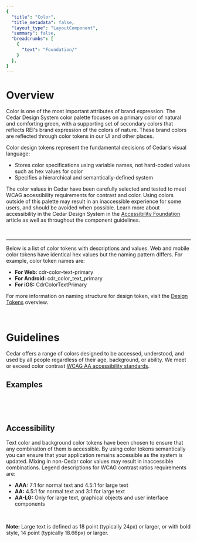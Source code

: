 ```yaml
---
{
  "title": "Color",
  "title_metadata": false,
  "layout_type": "LayoutComponent",
  "summary": false,
  "breadcrumbs": [
    {
      "text": "Foundation/"
    }
  ],
}
---
```

<cdr-doc-table-of-contents-shell>

# Overview

Color is one of the most important attributes of brand expression. The Cedar Design System color palette focuses on a primary color of natural and comforting green, with a supporting set of secondary colors that reflects REI's brand expression of the colors of nature. These brand colors are reflected through color tokens in our UI and other places.  

Color design tokens represent the fundamental decisions of Cedar’s visual language:
  - Stores color specifications using variable names, not hard-coded values such as hex values for color
  - Specifies a hierarchical and semantically-defined system

The color values in Cedar have been carefully selected and tested to meet WCAG accessibility requirements for contrast and color. Using colors outside of this palette may result in an inaccessible experience for some users, and should be avoided when possible. Learn more about accessibility in the Cedar Design System in the [Accessibility Foundation](../../foundation/accessibility/) article as well as throughout the component guidelines. 

<br/>
<hr>

Below is a list of color tokens with descriptions and values. Web and mobile color tokens have identical hex values but the naming pattern differs. For example, color token names are:
  - **For Web:** cdr-color-text-primary
  - **For Android:** cdr_color_text_primary
  - **For iOS:** CdrColorTextPrimary  

For more information on naming structure for design token, visit the [Design Tokens](../../tokens/overview/#naming-structure-for-design-tokens/) overview.

<tokens-color />

<br>


# Guidelines

Cedar offers a range of colors designed to be accessed, understood, and used by all people regardless of their age, background, or ability. We meet or exceed color contrast [WCAG AA accessibility standards](https://www.w3.org/WAI/standards-guidelines/wcag/).

## Examples
<do-dont :examples="[
  {
    type: 'do',
    image: 'color-illustrations/color_1_do.png',
    caption: 'use approved background colors to separate content areas'
  },
  {
    type: 'dont',
    image: 'color-illustrations/color_1_dont.png',
    caption: 'use accent colors as backgrounds'
  }
]" />

<br>

<do-dont :examples="[
  {
    type: 'do',
    image: 'color-illustrations/color_2_do.png',
    caption: 'arrange background colors to promote page hierarchy by minimizing shifts in background'
  },
  {
    type: 'dont',
    image: 'color-illustrations/color_2_dont.png',
    caption: 'alternate background colors in visually jarring ways'
  }
]" />

<br>

## Accessibility
Text color and background color tokens have been chosen to ensure that any combination of them is accessible. By using color tokens semantically you can ensure that your application remains accessible as the system is updated. Mixing in non-Cedar color values may result in inaccessible combinations. Legend descriptions for WCAG contrast ratios requirements are:
  - **AAA:** 7:1 for normal text and 4.5:1 for large text
  - **AA:** 4.5:1 for normal text and 3:1 for large text
  - **AA-LG:** Only for large text, graphical objects and user interface components

<br>

**Note:** Large text is defined as 18 point (typically 24px) or larger, or with bold style, 14 point (typically 18.66px) or larger.

<br>


</cdr-doc-table-of-contents-shell>
